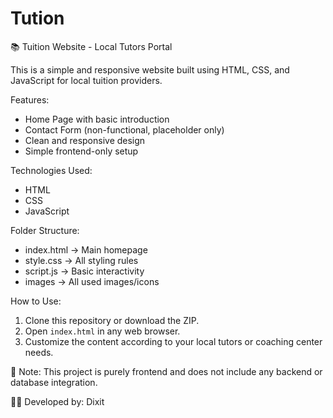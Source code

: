 # Tution
📚 Tuition Website - Local Tutors Portal

This is a simple and responsive website built using HTML, CSS, and JavaScript for local tuition providers.

 Features:
- Home Page with basic introduction
- Contact Form (non-functional, placeholder only)
- Clean and responsive design
- Simple frontend-only setup

 Technologies Used:
- HTML
- CSS
- JavaScript 

 Folder Structure:
- index.html → Main homepage
- style.css → All styling rules
- script.js → Basic interactivity 
- images → All used images/icons

 How to Use:
1. Clone this repository or download the ZIP.
2. Open `index.html` in any web browser.
3. Customize the content according to your local tutors or coaching center needs.

📌 Note:
This project is purely frontend and does not include any backend or database integration.

👨‍💻 Developed by: Dixit


